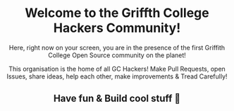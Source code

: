 <h1 align=center>Welcome to the Griffth College Hackers Community!</h1>
<p align=center>Here, right now on your screen, you are in the presence of the first Griffith College Open Source community on the planet!</p>

<p align=center>This organisation is the home of all GC Hackers! Make Pull Requests, open Issues, share ideas, help each other, make improvements & Tread Carefully!</p>

<h2 align=center>Have fun & Build cool stuff 🎉 </h2>
